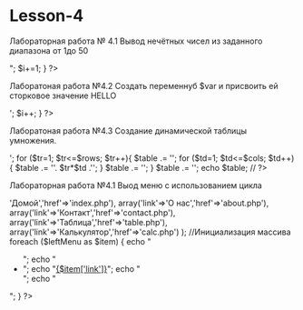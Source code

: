 # Lesson-4
Лабораторная работа № 4.1
Вывод нечётных чисел из заданного диапазона от 1до 50
<?php 
for($i=1;$i<51;$i++){
//Выводим нечётные числа
echo "$i<br>";
$i+=1;
}
?>
Лаборатоная работа №4.2
Создать переменнуб $var и присвоить ей сторковое значение HELLO
<?php 
	$word="HELLO";
 $i=0;
 while($i<4){
 echo $word{$i},'<br/>';
 $i++;
 }
 ?>
Лаборатоная работа №4.3
Создание динамической таблицы умножения.
<?php
$rows = 10; // количество строк, tr
$cols = 10; // количество столбцов, td
$background = 'brown';
$table = '<table border="1">';
for ($tr=1; $tr<=$rows; $tr++){
$table .= '<tr>';
for ($td=1; $td<=$cols; $td++){
$table .= '<td>'. $tr*$td .'</td>';
}
$table .= '</tr>';
}
$table .= '</table>';
echo $table; // 
 ?>
Лабораторная работа №4.1
Выод меню с использованием цикла
<?php
$leftMenu=array(
array('link'=>'Домой','href'=>'index.php'),
array('link'=>'О нас','href'=>'about.php'),
array('link'=>'Контакт','href'=>'contact.php'),
array('link'=>'Таблица','href'=>'table.php'),
array('link'=>'Калькулятор','href'=>'calc.php')
);
//Инициализация  массива
foreach ($leftMenu as $item) { 
echo "<ul>";
echo "<li>";
echo "<a href='{$item['href']}'>{$item['link']}</a>"; 
echo "</li>";
echo "</ul>";
}
?>
